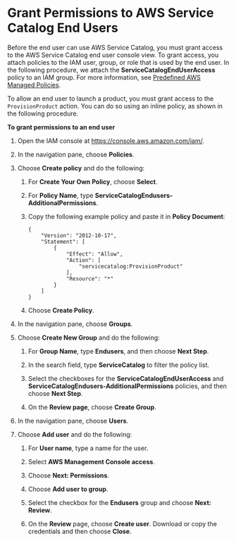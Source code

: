 # Grant Permissions to AWS Service Catalog End Users<a name="getstarted-iamenduser"></a>

Before the end user can use AWS Service Catalog, you must grant access to the AWS Service Catalog end user console view\. To grant access, you attach policies to the IAM user, group, or role that is used by the end user\. In the following procedure, we attach the **ServiceCatalogEndUserAccess** policy to an IAM group\. For more information, see [Predefined AWS Managed Policies](controlling_access.md#permissions-managed-policies)\.

To allow an end user to launch a product, you must grant access to the `ProvisionProduct` action\. You can do so using an inline policy, as shown in the following procedure\.

**To grant permissions to an end user**

1. Open the IAM console at [https://console\.aws\.amazon\.com/iam/](https://console.aws.amazon.com/iam/)\.

1. In the navigation pane, choose **Policies**\.

1. Choose **Create policy** and do the following:

   1. For **Create Your Own Policy**, choose **Select**\.

   1. For **Policy Name**, type **ServiceCatalogEndusers\-AdditionalPermissions**\.

   1. Copy the following example policy and paste it in **Policy Document**:

      ```
      {
          "Version": "2012-10-17",
          "Statement": [
              {
                  "Effect": "Allow",
                  "Action": [
                      "servicecatalog:ProvisionProduct"
                  ],
                  "Resource": "*"
              }
          ]
      }
      ```

   1. Choose **Create Policy**\.

1. In the navigation pane, choose **Groups**\.

1. Choose **Create New Group** and do the following:

   1. For **Group Name**, type **Endusers**, and then choose **Next Step**\.

   1. In the search field, type **ServiceCatalog** to filter the policy list\.

   1. Select the checkboxes for the **ServiceCatalogEndUserAccess** and **ServiceCatalogEndusers\-AdditionalPermissions** policies, and then choose **Next Step**\.

   1. On the **Review page**, choose **Create Group**\.

1. In the navigation pane, choose **Users**\.

1. Choose **Add user** and do the following:

   1. For **User name**, type a name for the user\.

   1. Select **AWS Management Console access**\.

   1. Choose **Next: Permissions**\.

   1. Choose **Add user to group**\.

   1. Select the checkbox for the **Endusers** group and choose **Next: Review**\.

   1. On the **Review** page, choose **Create user**\. Download or copy the credentials and then choose **Close**\.